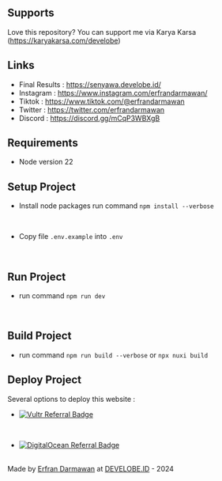 ## Supports
Love this repository? You can support me via Karya Karsa (https://karyakarsa.com/develobe)

## Links
- Final Results : https://senyawa.develobe.id/
- Instagram : https://www.instagram.com/erfrandarmawan/
- Tiktok : https://www.tiktok.com/@erfrandarmawan
- Twitter : https://twitter.com/erfrandarmawan
- Discord : https://discord.gg/mCqP3WBXgB

## Requirements
- Node version 22

## Setup Project
- Install node packages
run command `npm install --verbose`
<br>

- Copy file `.env.example` into `.env`
<br>

## Run Project
- run command `npm run dev`
<br>

## Build Project
- run command `npm run build --verbose` or `npx nuxi build`

## Deploy Project
Several options to deploy this website :

- [![Vultr Referral Badge](https://www.vultr.com/media/logo_onwhite.png)](https://www.vultr.com/?ref=9260837)
<br>

- [![DigitalOcean Referral Badge](https://web-platforms.sfo2.cdn.digitaloceanspaces.com/WWW/Badge%201.svg)](https://www.digitalocean.com/?refcode=199d1d7b5b0d&utm_campaign=Referral_Invite&utm_medium=Referral_Program&utm_source=badge)

<br>
Made by <a href="https://instagram.com/erfrandarmawan/" target="_blank">Erfran Darmawan</a> at <a href="https://develobe.id" target="_blank">DEVELOBE.ID</a> - 2024